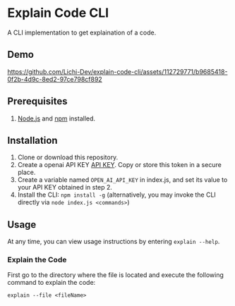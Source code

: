 # Explain Code CLI

A CLI implementation to get explaination of a code.

## Demo

https://github.com/Lichi-Dev/explain-code-cli/assets/112729771/b9685418-0f2b-4d9c-8ed2-97ce798cf892

## Prerequisites

1. [Node.js](https://nodejs.org) and [npm](https://npmjs.com) installed.

## Installation

1. Clone or download this repository.
2. Create a openai API KEY [API KEY](https://platform.openai.com/api-keys). Copy or store this token in a secure place.
3. Create a variable named `OPEN_AI_API_KEY` in index.js, and set its value to your API KEY obtained in step 2.
4. Install the CLI: `npm install -g` (alternatively, you may invoke the CLI directly via `node index.js <commands>`)

## Usage

At any time, you can view usage instructions by entering `explain --help`.

### Explain the Code

First go to the directory where the file is located and execute the following command to explain the code:

`explain --file <fileName>`




